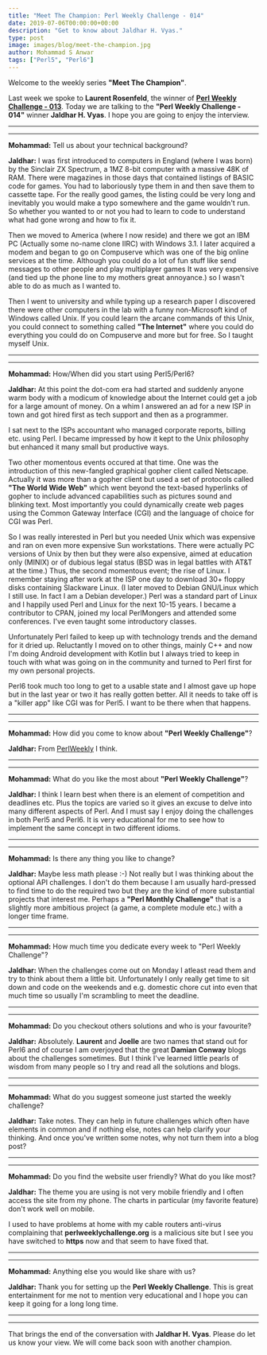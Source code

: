 ```yaml
---
title: "Meet The Champion: Perl Weekly Challenge - 014"
date: 2019-07-06T00:00:00+00:00
description: "Get to know about Jaldhar H. Vyas."
type: post
image: images/blog/meet-the-champion.jpg
author: Mohammad S Anwar
tags: ["Perl5", "Perl6"]
---
```

Welcome to the weekly series **"Meet The Champion"**.

Last week we spoke to **Laurent Rosenfeld**, the winner of **[Perl Weekly Challenge - 013](/blog/meet-the-champion-013)**. Today we are talking to the **"Perl Weekly Challenge - 014"** winner **Jaldhar H. Vyas**. I hope you are going to enjoy the interview.

***
***

**Mohammad:** Tell us about your technical background?

**Jaldhar:** I was first introduced to computers in England (where I was born) by the Sinclair ZX Spectrum, a 1MZ 8-bit computer with a massive 48K of RAM. There were magazines in those days that contained listings of BASIC code for games. You had to laboriously type them in and then save them to cassette tape. For the really good games, the listing could be very long and inevitably you would make a typo somewhere and the game wouldn't run. So whether you wanted to or not you had to learn to code to understand what had gone wrong and how to fix it.

Then we moved to America (where I now reside) and there we got an IBM PC (Actually some no-name clone IIRC) with Windows 3.1. I later acquired a modem and began to go on Compuserve which was one of the big online services at the time. Although you could do a lot of fun stuff like send messages to other people and play multiplayer games It was very expensive (and tied up the phone line to my mothers great annoyance.) so I wasn't able to do as much as I wanted to.

Then I went to university and while typing up a research paper I discovered there were other computers in the lab with a funny non-Microsoft kind of Windows called Unix.  If you could learn the arcane commands of this Unix, you could connect to something called **"The Internet"** where you could do everything you could do on Compuserve and more but for free.  So I taught myself Unix.

***
***

**Mohammad:** How/When did you start using Perl5/Perl6?

**Jaldhar:** At this point the dot-com era had started and suddenly anyone warm body with a modicum of knowledge about the Internet could get a job for a large amount of money.  On a whim I answered an ad for a new ISP in town and got hired first as tech support and then as a programmer.

I sat next to the ISPs accountant who managed corporate reports, billing etc. using Perl.  I became impressed by how it kept to the Unix philosophy but enhanced it many small but productive ways.

Two other momentous events occured at that time.  One was the introduction of this new-fangled graphical gopher client called Netscape. Actually it was more than a gopher client but used a set of protocols called **"The World Wide Web"** which went beyond the text-based hyperlinks of gopher to include advanced capabilities such as pictures sound and blinking text. Most importantly you could dynamically create web pages using the Common Gateway Interface (CGI) and the language of choice for CGI was Perl.

So I was really interested in Perl but you needed Unix which was expensive and ran on even more expensive Sun workstations. There were actually PC versions of Unix by then but they were also expensive, aimed at education only (MINIX) or of dubious legal status (BSD was in legal battles with AT&T at the time.)  Thus, the second momentous event; the rise of Linux. I remember staying after work at the ISP one day to download 30+ floppy disks containing Slackware Linux. (I later moved to Debian GNU/Linux which I still use. In fact I am a Debian developer.)  Perl was a standard part of Linux and I happily used Perl and Linux for the next 10-15 years. I became a contributor to CPAN, joined my local PerlMongers and attended some conferences. I've even taught some introductory classes.

Unfortunately Perl failed to keep up with technology trends and the demand for it dried up. Reluctantly I moved on to other things, mainly C++ and now I'm doing Android development with Kotlin but I always tried to keep in touch with what was going on in the community and turned to Perl first for my own personal projects.

Perl6 took much too long to get to a usable state and I almost gave up hope but in the last year or two it has really gotten better. All it needs to take off is a "killer app" like CGI was for Perl5.  I want to be there when that happens.

***
***

**Mohammad:** How did you come to know about **"Perl Weekly Challenge"**?

**Jaldhar:** From [PerlWeekly](http://perlweekly.com/) I think.

***
***

**Mohammad:** What do you like the most about **"Perl Weekly Challenge"**?

**Jaldhar:** I think I learn best when there is an element of competition and deadlines etc. Plus the topics are varied so it gives an excuse to delve into many different aspects of Perl. And I must say I enjoy doing the challenges in both Perl5 and Perl6. It is very educational for me to see how to implement the same concept in two different idioms.

***
***

**Mohammad:** Is there any thing you like to change?

**Jaldhar:** Maybe less math please :-) Not really but I was thinking about the optional API challenges. I don't do them because I am usually hard-pressed to find time to do the required two but they are the kind of more substantial projects that interest me. Perhaps a **"Perl Monthly Challenge"** that is a slightly more ambitious project (a game, a complete module  etc.) with a longer time frame.

***
***

**Mohammad:** How much time you dedicate every week to "Perl Weekly Challenge"?

**Jaldhar:** When the challenges come out on Monday I atleast read them and try to think about them a little bit. Unfortunately I only really get time to sit down and code on the weekends and e.g. domestic chore cut into even that much time so usually I'm scrambling to meet the deadline.

***
***

**Mohammad:** Do you checkout others solutions and who is your favourite?

**Jaldhar:** Absolutely. **Laurent** and **Joelle** are two names that stand out for Perl6 and of course I am overjoyed that the great **Damian Conway** blogs about the challenges sometimes. But I think I've learned little pearls of wisdom from many people so I try and read all the solutions and blogs.

***
***

**Mohammad:** What do you suggest someone just started the weekly challenge?

**Jaldhar:** Take notes. They can help in future challenges which often have elements in common and if nothing else, notes can help clarify your thinking. And once you've written some notes, why not turn them into a blog post?

***
***

**Mohammad:** Do you find the website user friendly? What do you like most?

**Jaldhar:** The theme you are using is not very mobile friendly and I often access the site from my phone. The charts in particular (my favorite feature) don't work well on mobile.

I used to have problems at home with my cable routers anti-virus complaining that **perlweeklychallenge.org** is a malicious site but I see you have switched to **https** now and that seem to have fixed that.

***
***

**Mohammad:** Anything else you would like share with us?

**Jaldhar:** Thank you for setting up the **Perl Weekly Challenge**. This is great entertainment for me not to mention very educational and I hope you can keep it going for a long long time.

***
***

That brings the end of the conversation with **Jaldhar H. Vyas**. Please do let us know your view. We will come back soon with another champion.
